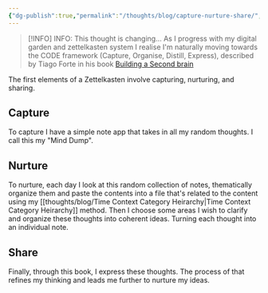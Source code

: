 ```yaml
---
{"dg-publish":true,"permalink":"/thoughts/blog/capture-nurture-share/","title":"Capture, Nuture, Share","tags":["refactored","zettelkasten","blogged"],"created":"2025-08-26T19:46:30.125+01:00","updated":"2025-09-26T06:59:02.831+01:00"}
---
```



> [!INFO] INFO: This thought is changing...
> As I progress with my digital garden and zettelkasten system I realise I'm naturally moving towards the CODE framework  (Capture, Organise, Distill, Express), described by Tiago Forte in his book [Building a Second brain](https://fortelabs.com/blog/basboverview/)

The first elements of a Zettelkasten involve capturing, nurturing, and sharing.
## Capture
To capture I have a simple note app that takes in all my random thoughts. I call this my "Mind Dump".
## Nurture
To nurture, each day I look at this random collection of notes, thematically organize them and paste the contents into a file that's related to the content using my [[thoughts/blog/Time Context Category Heirarchy\|Time Context Category Heirarchy]] method. Then I choose some areas I wish to clarify and organize these thoughts into coherent ideas. Turning each thought into an individual note.
## Share
Finally, through this book, I express these thoughts. The process of that refines my thinking and leads me further to nurture my ideas.
